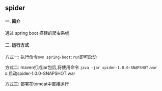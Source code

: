## spider

#### 一. 简介

  通过 spring boot 搭建的爬虫系统

#### 二. 运行方式

  方式一: 执行命令`mvn spring-boot:run`即可启动

  方式二: maven打成jar包后,将使用命令 `java -jar spider-1.0.0-SNAPSHOT.war &` 启动spider-1.0.0-SNAPSHOT.war

  方式三: 部署在tomcat中直接运行
